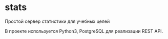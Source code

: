 # stats
Простой сервер статистики для учебных целей

В проекте используется Python3, PostgreSQL для реализации REST API.
